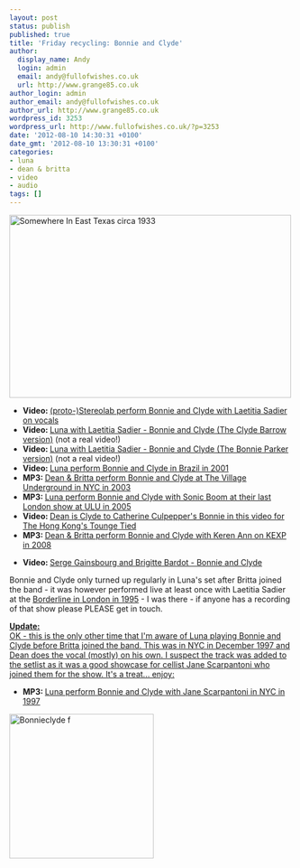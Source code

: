 ```yaml
---
layout: post
status: publish
published: true
title: 'Friday recycling: Bonnie and Clyde'
author:
  display_name: Andy
  login: admin
  email: andy@fullofwishes.co.uk
  url: http://www.grange85.co.uk
author_login: admin
author_email: andy@fullofwishes.co.uk
author_url: http://www.grange85.co.uk
wordpress_id: 3253
wordpress_url: http://www.fullofwishes.co.uk/?p=3253
date: '2012-08-10 14:30:31 +0100'
date_gmt: '2012-08-10 13:30:31 +0100'
categories:
- luna
- dean & britta
- video
- audio
tags: []
---
```

<p><a href="http://www.flickr.com/photos/puuikibeach/1660417549/" title="Somewhere In East Texas circa 1933 by puuikibeach, on Flickr"><img class="aligncenter" src="http://farm3.staticflickr.com/2349/1660417549_4ac3979c74.jpg" width="500" height="324" alt="Somewhere In East Texas circa 1933"></a></p>
<ul>
<li><strong>Video: </strong><a href="http://www.youtube.com/watch?v=soRPrNTj3nY">(proto-)Stereolab perform Bonnie and Clyde with Laetitia Sadier on vocals</a></li>
<li><strong>Video: </strong><a href="http://www.youtube.com/watch?v=tXeCLVsA5PQ">Luna with Laetitia Sadier - Bonnie and Clyde (The Clyde Barrow version)</a> (not a real video!)</li>
<li><strong>Video: </strong><a href="http://www.youtube.com/watch?v=WbM5F-UtbNA">Luna with Laetitia Sadier - Bonnie and Clyde (The Bonnie Parker version)</a> (not a real video!)</li>
<li><strong>Video: </strong><a href="http://www.youtube.com/watch?v=D3o7LYyPgaA">Luna perform Bonnie and Clyde in Brazil in 2001</a></li>
<li><strong>MP3: </strong><a href="https://www.box.com/s/7edbe124aecdd2500174">Dean & Britta perform Bonnie and Clyde at The Village Underground in NYC in 2003</a></li>
<li><strong>MP3: </strong><a href="https://www.box.com/s/3e7732af7014e016ebc9">Luna perform Bonnie and Clyde with Sonic Boom at their last London show at ULU in 2005</a></li>
<li><strong>Video: </strong><a href="http://www.youtube.com/watch?v=eW8yxOOgc2M">Dean is Clyde to Catherine Culpepper's Bonnie in this video for The Hong Kong's Tounge Tied</a></li>
<li><strong>MP3: </strong><a href="https://www.box.com/shared/c8xqnedesw">Dean & Britta perform Bonnie and Clyde with Keren Ann on KEXP in 2008</a></li>
</ul>
<ul>
<li><strong>Video: </strong><a href="http://www.youtube.com/watch?v=QKfBJMIANsM">Serge Gainsbourg and Brigitte Bardot - Bonnie and Clyde</a></li>
</ul>
<p>Bonnie and Clyde only <span class="removed_link" title="http://db.fullofwishes.co.uk/database/track/81/shows">turned up regularly in Luna's set after Britta joined the band</span> - it was however performed live at least once with Laetitia Sadier at the <a href="/database/show/1995-05-10-luna-borderline-london-uk/">Borderline in London in 1995</a> - I was there - if anyone has a recording of that show please PLEASE get in touch.</p>
<p><ins datetime="2012-08-10T20:31:49+00:00"><strong>Update:</strong><br />
OK - this is the only other time that I'm aware of Luna playing Bonnie and Clyde before Britta joined the band. This was in NYC in December 1997 and Dean does the vocal (mostly) on his own. I suspect the track was added to the setlist as it was a good showcase for cellist Jane Scarpantoni who joined them for the show. It's a treat... enjoy:</p>
<ul>
<li><strong>MP3: </strong><a href="https://www.box.com/s/1e80e30a1d40ad733fab">Luna perform Bonnie and Clyde with Jane Scarpantoni in NYC in 1997</a></li>
</ul>
<p></ins></p>
<p><a title="By Photo by one of the Barrow gang [Public domain], via Wikimedia Commons" href="http://commons.wikimedia.org/wiki/File%3ABonnieclyde_f.jpg"><img class="aligncenter" width="256" alt="Bonnieclyde f" src="http://upload.wikimedia.org/wikipedia/commons/thumb/7/7f/Bonnieclyde_f.jpg/256px-Bonnieclyde_f.jpg"/></a></p>
